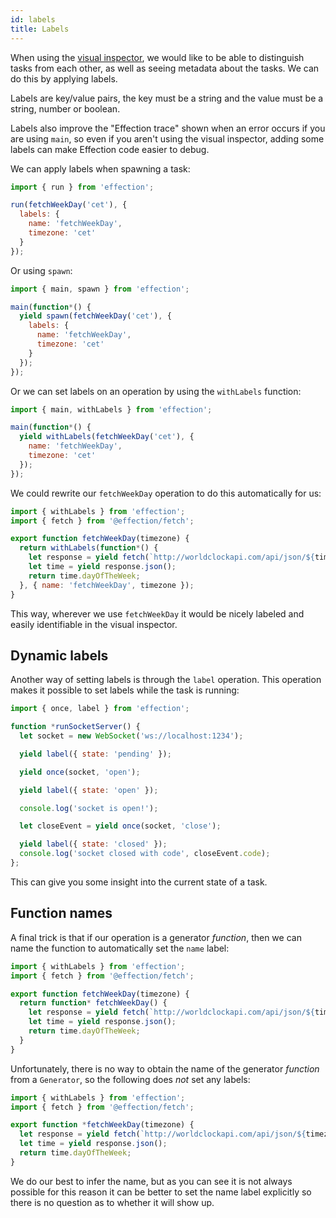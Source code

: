 ```yaml
---
id: labels
title: Labels
---
```


When using the [visual inspector][inspector], we would like to be able to
distinguish tasks from each other, as well as seeing metadata about the tasks.
We can do this by applying labels.

Labels are key/value pairs, the key must be a string and the value must be a
string, number or boolean.

Labels also improve the "Effection trace" shown when an error occurs if you are
using `main`, so even if you aren't using the visual inspector, adding some labels
can make Effection code easier to debug.

We can apply labels when spawning a task:

``` javascript
import { run } from 'effection';

run(fetchWeekDay('cet'), {
  labels: {
    name: 'fetchWeekDay',
    timezone: 'cet'
  }
});
```

Or using `spawn`:

``` javascript
import { main, spawn } from 'effection';

main(function*() {
  yield spawn(fetchWeekDay('cet'), {
    labels: {
      name: 'fetchWeekDay',
      timezone: 'cet'
    }
  });
});
```

Or we can set labels on an operation by using the `withLabels` function:

``` javascript
import { main, withLabels } from 'effection';

main(function*() {
  yield withLabels(fetchWeekDay('cet'), {
    name: 'fetchWeekDay',
    timezone: 'cet'
  });
});
```

We could rewrite our `fetchWeekDay` operation to do this automatically for us:

``` javascript
import { withLabels } from 'effection';
import { fetch } from '@effection/fetch';

export function fetchWeekDay(timezone) {
  return withLabels(function*() {
    let response = yield fetch(`http://worldclockapi.com/api/json/${timezone}/now`);
    let time = yield response.json();
    return time.dayOfTheWeek;
  }, { name: 'fetchWeekDay', timezone });
}
```

This way, wherever we use `fetchWeekDay` it would be nicely labeled and easily
identifiable in the visual inspector.

## Dynamic labels

Another way of setting labels is through the `label` operation. This operation makes
it possible to set labels while the task is running:

``` javascript
import { once, label } from 'effection';

function *runSocketServer() {
  let socket = new WebSocket('ws://localhost:1234');

  yield label({ state: 'pending' });

  yield once(socket, 'open');

  yield label({ state: 'open' });

  console.log('socket is open!');

  let closeEvent = yield once(socket, 'close');

  yield label({ state: 'closed' });
  console.log('socket closed with code', closeEvent.code);
};
```

This can give you some insight into the current state of a task.

## Function names

A final trick is that if our operation is a generator *function*, then we can name the
function to automatically set the `name` label:

``` javascript
import { withLabels } from 'effection';
import { fetch } from '@effection/fetch';

export function fetchWeekDay(timezone) {
  return function* fetchWeekDay() {
    let response = yield fetch(`http://worldclockapi.com/api/json/${timezone}/now`);
    let time = yield response.json();
    return time.dayOfTheWeek;
  }
}
```

Unfortunately, there is no way to obtain the name of the generator *function*
from a `Generator`, so the following does *not* set any labels:

``` javascript
import { withLabels } from 'effection';
import { fetch } from '@effection/fetch';

export function *fetchWeekDay(timezone) {
  let response = yield fetch(`http://worldclockapi.com/api/json/${timezone}/now`);
  let time = yield response.json();
  return time.dayOfTheWeek;
}
```

We do our best to infer the name, but as you can see it is not always possible
for this reason it can be better to set the name label explicitly so there is
no question as to whether it will show up.

[inspector]: /docs/guides/inspector
